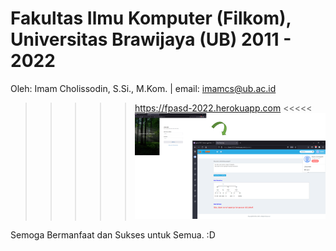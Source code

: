 # Fakultas Ilmu Komputer (Filkom), Universitas Brawijaya (UB) 2011 - 2022
Oleh: Imam Cholissodin, S.Si., M.Kom. | email: imamcs@ub.ac.id

>>>>> https://fpasd-2022.herokuapp.com <<<<<
![image](https://raw.githubusercontent.com/imamcs19/fpasd-2022/main/fppredict.png)

Semoga Bermanfaat dan Sukses untuk Semua. :D
